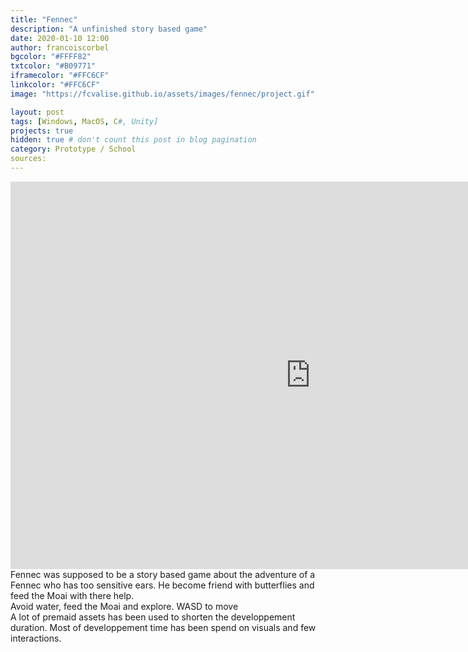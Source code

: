 ```yaml
---
title: "Fennec"
description: "A unfinished story based game"
date: 2020-01-10 12:00
author: francoiscorbel
bgcolor: "#FFFF82"
txtcolor: "#B09771"
iframecolor: "#FFC6CF"
linkcolor: "#FFC6CF"
image: "https://fcvalise.github.io/assets/images/fennec/project.gif"

layout: post
tags: [Windows, MacOS, C#, Unity]
projects: true
hidden: true # don't count this post in blog pagination
category: Prototype / School
sources: 
---
```

<div class="general-margin full-width">
    <div style="">
        <iframe class="unity" style="width:960px;" src="https://itch.io/embed-upload/2377413?color=ffffff" width="960" height="620" 
        scrolling="no" frameborder="0"></iframe>
    </div>
</div>

<div class="text general-margin">
Fennec was supposed to be a story based game about the adventure of a Fennec who has too sensitive ears.
He become friend with butterflies and feed the Moai with there help.
</div>
<div class="text general-margin">
Avoid water, feed the Moai and explore.
WASD to move
</div>
<div class="text general-margin">
A lot of premaid assets has been used to shorten the developpement duration. Most of developpement time has been spend on visuals and few interactions.
</div>
